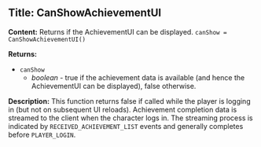 ## Title: CanShowAchievementUI

**Content:**
Returns if the AchievementUI can be displayed.
`canShow = CanShowAchievementUI()`

**Returns:**
- `canShow`
  - *boolean* - true if the achievement data is available (and hence the AchievementUI can be displayed), false otherwise.

**Description:**
This function returns false if called while the player is logging in (but not on subsequent UI reloads).
Achievement completion data is streamed to the client when the character logs in.
The streaming process is indicated by `RECEIVED_ACHIEVEMENT_LIST` events and generally completes before `PLAYER_LOGIN`.